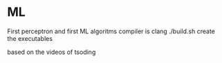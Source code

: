 # ML
First perceptron and first ML algoritms
compiler is clang
./build.sh create the executables

based on the videos of tsoding
